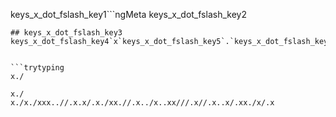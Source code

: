 keys_x_dot_fslash_key1```ngMeta
keys_x_dot_fslash_key2
```
## keys_x_dot_fslash_key3
keys_x_dot_fslash_key4`x`keys_x_dot_fslash_key5`.`keys_x_dot_fslash_key6`/`keys_x_dot_fslash_key7`x`keys_x_dot_fslash_key8`.`keys_x_dot_fslash_key9`/`keys_x_dot_fslash_key10


```trytyping
x./
```
```practicetyping
x./
x./x./xxx..//.x.x/.x./xx.//.x../x..xx///.x//.x..x/.xx./x/.x
```

